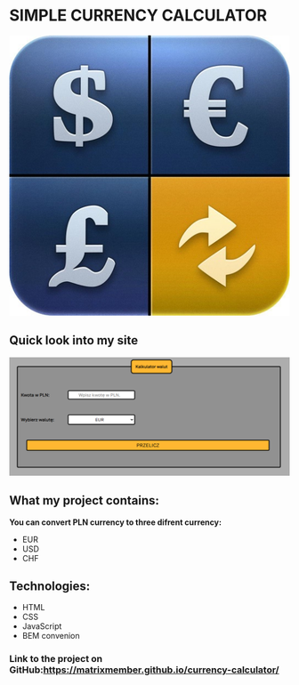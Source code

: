 # **SIMPLE CURRENCY CALCULATOR**
![](https://raw.githubusercontent.com/MatrixMember/currency-calculator/main/Images/share.jpg)
## Quick look into my site
![Project image](https://github.com/MatrixMember/currency-calculator/blob/main/Images/Obraz%20projektu.png?raw=true)

## What my project contains:
**You can convert PLN currency to three difrent currency:**
- EUR
- USD
- CHF
## Technologies:
- HTML
- CSS
- JavaScript
- BEM convenion
### Link to the project on GitHub:https://matrixmember.github.io/currency-calculator/
